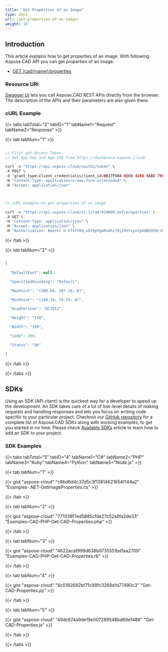 ```yaml
---
title: "Get Properties of an Image"
type: docs
url: /get-properties-of-an-image/
weight: 10
---
```


## **Introduction**
This article explains how to get properties of an image. With following Aspose.CAD API you can get properties of an image:

- [GET /cad/{name}/properties](https://apireference.aspose.cloud/cad/#!/Properties/GetImageProperties)
### **Resource URI**
[Swagger UI](https://apireference.aspose.cloud/cad/) lets you call Aspose.CAD REST APIs directly from the browser. The description of the APIs and their parameters are also given there.
### **cURL Example**

{{< tabs tabTotal="2" tabID="1" tabName1="Request" tabName2="Response" >}}

{{< tab tabNum="1" >}}

```java

// First get Access Token
// Get App Key and App SID from https://dashboard.aspose.cloud/

curl -v "https://api.aspose.cloud/oauth2/token" \
-X POST \
-d 'grant_type=client_credentials&client_id=0B17F60A-6D69-426B-9ABD-79F35A6E9F7B&client_secret=53b8b19adffa41a3e87dbbd8858977ae' \
-H "Content-Type: application/x-www-form-urlencoded" \
-H "Accept: application/json"



// cURL example to get properties of an image

curl -v "https://api.aspose.cloud/v1.1/cad/910609.dxf/properties" \
-X GET \
-H "Content-Type: application/json" \
-H "Accept: application/json" \
-H "Authorization: Bearer U-VftF76H_xD29pPgwRzmhi79jZVeYsyotpGQBX95QrzO7SUBMyVlLui_0HjlC8vRgnNnAny2nywDWofm5n034boz5kBDGcjVR9q3llPKmjPwBFZ2Kh_tJe4McJu-R_aBcNNDDy7mBoDfgvlv8zdrr6XhyKpzy71SzXF51lGRN39KD2bJP4U2LYItW_I18uezfMnt6-IA2CaV21XlO5OIrosD_17isGzSuvcIoH8nXQ80tkKlbJz9o6Fq09si_d0gFXi-_qcoQrf_H1ylKkvYMJvICY6rED5IUqQuFWEbTgUcWlzfElCEzZte2I1NlKOJDa-tGi8zhMxVY_grkt2HMVbeyf58ALygfTZ7EGKvSO_wSAwY9cm_yFwEoKRXwFoUzllvRrBajU26H8SIzZ8w1KtcEYM10nNjehwirtw-dvi1RS_"

```

{{< /tab >}}

{{< tab tabNum="2" >}}

```java

{

  "DefaultFont": null,

  "SpecifiedEncoding": "Default",

  "MaxPoint": "(308.64; 207.26; 0)",

  "MinPoint": "(109.39; 76.79; 0)",

  "AcadVersion": "AC1012",

  "Height": "130",

  "Width": "199",

  "Code": 200,

  "Status": "OK"

}

```

{{< /tab >}}

{{< /tabs >}}
## **SDKs**
Using an SDK (API client) is the quickest way for a developer to speed up the development. An SDK takes care of a lot of low-level details of making requests and handling responses and lets you focus on writing code specific to your particular project. Checkout our [GitHub repository](https://github.com/aspose-cad-cloud) for a complete list of Aspose.CAD SDKs along with working examples, to get you started in no time. Please check [Available SDKs](/cad/available-sdks/) article to learn how to add an SDK to your project.
### **SDK Examples**
{{< tabs tabTotal="5" tabID="4" tabName1="C#" tabName2="PHP" tabName3="Ruby" tabName4="Python" tabName5="Node.js" >}}

{{< tab tabNum="1" >}}

{{< gist "aspose-cloud" "c8bd6d4c37d5c3f13814621654f144a2" "Examples-.NET-GetImageProperties.cs" >}}

{{< /tab >}}

{{< tab tabNum="2" >}}

{{< gist "aspose-cloud" "771038f7ed5885cfde27c52a9fa2de33" "Examples-CAD-PHP-Get-CAD-Properties.php" >}}

{{< /tab >}}

{{< tab tabNum="3" >}}

{{< gist "aspose-cloud" "4622acaf999d638b0735551bd1aa2709" "Examples-CAD-PHP-Get-CAD-Properties.rb" >}}

{{< /tab >}}

{{< tab tabNum="4" >}}

{{< gist "aspose-cloud" "6c0182692bf71c98fc3266e1d77490c3" "Get-CAD-Properties.py" >}}

{{< /tab >}}

{{< tab tabNum="5" >}}

{{< gist "aspose-cloud" "49dc674a9de19e007289548bd69e1486" "Get-CAD-Properties.js" >}}

{{< /tab >}}

{{< /tabs >}}
